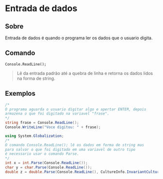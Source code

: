 # Entrada de dados

## Sobre

Entrada de dados é quando o programa ler os dados que o usuario digita.

## Comando
``Console.ReadLine();``

>Lê da entrada padrão até a quebra de linha e retorna os dados lidos na forma de string.

## Exemplos

```csharp
/*
O programa aguarda o usuario digitar algo e apertar ENTER, depois 
armazena o que foi digitado na variavel "frase".
*/
string frase = Console.ReadLine();
Console.WriteLine("Voce digitou: " + frase);
```

```csharp
using System.Globalization;
/*
O comando Console.ReadLine(); lê os dados em forma de string mas
para salvar o que foi digitado em uma variavel de outro tipo 
é necessario usar o comando Parse.
*/
int x = int.Parse(Console.ReadLine());
char y = char.Parse(Console.ReadLine());
double z = double.Parse(Console.ReadLine(), CultureInfo.InvariantCulture);
```


